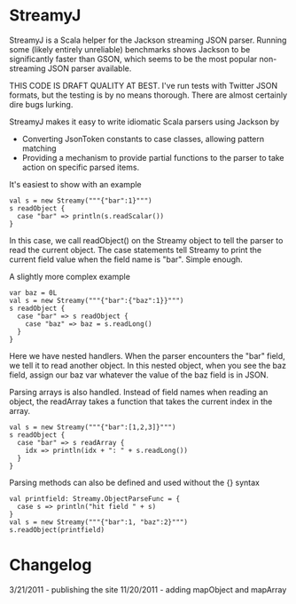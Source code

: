 StreamyJ
========

StreamyJ is a Scala helper for the Jackson streaming JSON parser.
Running some (likely entirely unreliable) benchmarks shows Jackson
to be significantly faster than GSON, which seems to be the most
popular non-streaming JSON parser available.

THIS CODE IS DRAFT QUALITY AT BEST.  I've run tests with Twitter JSON
formats, but the testing is by no means thorough.  There are almost
certainly dire bugs lurking.

StreamyJ makes it easy to write idiomatic Scala parsers using Jackson by

*   Converting JsonToken constants to case classes, allowing pattern matching
*   Providing a mechanism to provide partial functions to the parser to take action
on specific parsed items.

It's easiest to show with an example

    val s = new Streamy("""{"bar":1}""")
    s readObject {
      case "bar" => println(s.readScalar())
    }

In this case, we call readObject() on the Streamy object to tell the parser to read the current object.
The case statements tell Streamy to print the current field value when the field name is "bar".
Simple enough.

A slightly more complex example

    var baz = 0L
    val s = new Streamy("""{"bar":{"baz":1}}""")
    s readObject {
      case "bar" => s readObject {
        case "baz" => baz = s.readLong()
      }
    }

Here we have nested handlers.  When the parser encounters the "bar" field, we tell it
to read another object.  In this nested object, when you see the baz field, assign our
baz var whatever the value of the baz field is in JSON.

Parsing arrays is also handled.  Instead of field names when reading an object,
the readArray takes a function that takes the current index in the array.

    val s = new Streamy("""{"bar":[1,2,3]}""")
    s readObject {
      case "bar" => s readArray {
        idx => println(idx + ": " + s.readLong())
      }
    }

Parsing methods can also be defined and used without the {} syntax

    val printfield: Streamy.ObjectParseFunc = {
      case s => println("hit field " + s)
    }
    val s = new Streamy("""{"bar":1, "baz":2}""")
    s.readObject(printfield)

Changelog
=========

3/21/2011 - publishing the site
11/20/2011 - adding mapObject and mapArray
